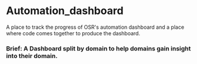 # Automation_dashboard
A place to track the progress of OSR's automation dashboard and a place where code comes together to produce the dashboard.

### Brief: A Dashboard split by domain to help domains gain insight into their domain.
